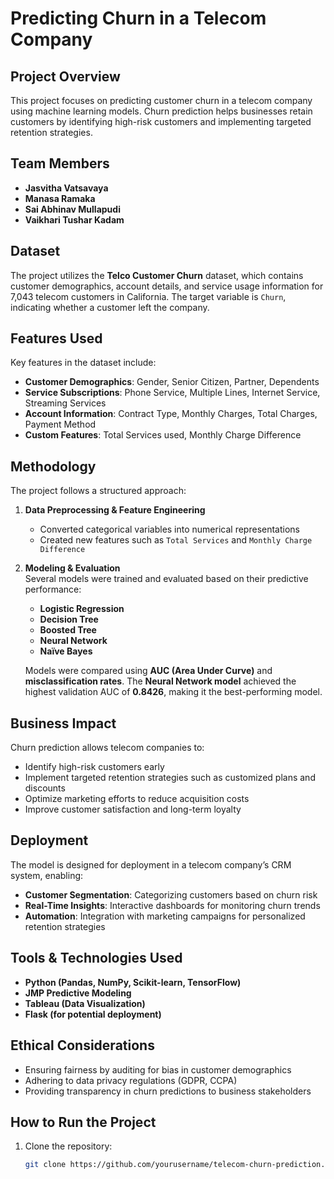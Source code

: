 # Predicting Churn in a Telecom Company

## Project Overview
This project focuses on predicting customer churn in a telecom company using machine learning models. Churn prediction helps businesses retain customers by identifying high-risk customers and implementing targeted retention strategies. 

## Team Members
- **Jasvitha Vatsavaya**
- **Manasa Ramaka**
- **Sai Abhinav Mullapudi**
- **Vaikhari Tushar Kadam**

## Dataset
The project utilizes the **Telco Customer Churn** dataset, which contains customer demographics, account details, and service usage information for 7,043 telecom customers in California. The target variable is `Churn`, indicating whether a customer left the company.

## Features Used
Key features in the dataset include:
- **Customer Demographics**: Gender, Senior Citizen, Partner, Dependents
- **Service Subscriptions**: Phone Service, Multiple Lines, Internet Service, Streaming Services
- **Account Information**: Contract Type, Monthly Charges, Total Charges, Payment Method
- **Custom Features**: Total Services used, Monthly Charge Difference

## Methodology
The project follows a structured approach:
1. **Data Preprocessing & Feature Engineering**  
   - Converted categorical variables into numerical representations  
   - Created new features such as `Total Services` and `Monthly Charge Difference`  

2. **Modeling & Evaluation**  
   Several models were trained and evaluated based on their predictive performance:
   - **Logistic Regression**
   - **Decision Tree**
   - **Boosted Tree**
   - **Neural Network**
   - **Naïve Bayes**
   
   Models were compared using **AUC (Area Under Curve)** and **misclassification rates**. The **Neural Network model** achieved the highest validation AUC of **0.8426**, making it the best-performing model.

## Business Impact
Churn prediction allows telecom companies to:
- Identify high-risk customers early
- Implement targeted retention strategies such as customized plans and discounts
- Optimize marketing efforts to reduce acquisition costs
- Improve customer satisfaction and long-term loyalty

## Deployment
The model is designed for deployment in a telecom company’s CRM system, enabling:
- **Customer Segmentation**: Categorizing customers based on churn risk
- **Real-Time Insights**: Interactive dashboards for monitoring churn trends
- **Automation**: Integration with marketing campaigns for personalized retention strategies

## Tools & Technologies Used
- **Python (Pandas, NumPy, Scikit-learn, TensorFlow)**
- **JMP Predictive Modeling**
- **Tableau (Data Visualization)**
- **Flask (for potential deployment)**

## Ethical Considerations
- Ensuring fairness by auditing for bias in customer demographics
- Adhering to data privacy regulations (GDPR, CCPA)
- Providing transparency in churn predictions to business stakeholders

## How to Run the Project
1. Clone the repository:
   ```bash
   git clone https://github.com/yourusername/telecom-churn-prediction.git
